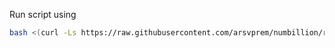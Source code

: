 Run script using
```bash
bash <(curl -Ls https://raw.githubusercontent.com/arsvprem/numbillion/refs/heads/main/script.sh)
```
